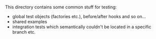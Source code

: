 This directory contains some common stuff for testing:
- global test objects (factories etc.), before/after hooks and so on...
- shared examples
- integration tests which semantically couldn't be located in a specific branch
etc.
